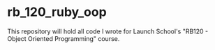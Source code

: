 # rb_120_ruby_oop
  This repository will hold all code I wrote for Launch School's "RB120 - Object Oriented Programming" course. 
